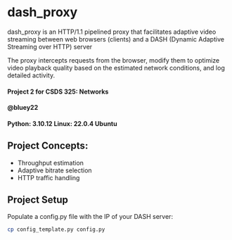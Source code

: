 # dash_proxy
dash_proxy is an HTTP/1.1 pipelined proxy that facilitates adaptive video streaming between web browsers (clients) and a DASH (Dynamic Adaptive Streaming over HTTP) server

The proxy intercepts requests from the browser, modify them to optimize video playback quality based on the estimated network conditions, and log detailed activity. 

#### Project 2 for CSDS 325: Networks
#### @bluey22
#### Python: 3.10.12 Linux: 22.0.4 Ubuntu

## Project Concepts:
- Throughput estimation
- Adaptive bitrate selection
- HTTP traffic handling

## Project Setup
Populate a config.py file with the IP of your DASH server:
```bash
cp config_template.py config.py
```
